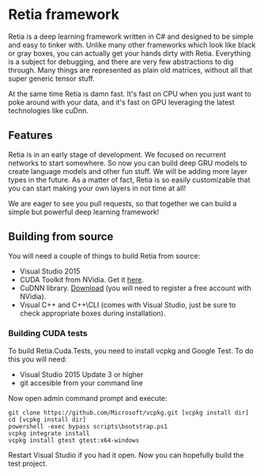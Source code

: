 # Retia framework

Retia is a deep learning framework written in C# and designed to be simple and easy 
to tinker with. Unlike many other frameworks which look like black or gray boxes, you
can actually get your hands dirty with Retia. Everything is a subject for debugging,
and there are very few abstractions to dig through. Many things are represented as
plain old matrices, without all that super generic tensor stuff.

At the same time Retia is damn fast. It's fast on CPU when you just want to poke around
with your data, and it's fast on GPU leveraging the latest technologies like cuDnn.

## Features

Retia is in an early stage of development. We focused on recurrent networks to start
somewhere. So now you can build deep GRU models to create language models and other fun
stuff. We will be adding more layer types in the future. As a matter of fact, Retia is
so easily customizable that you can start making your own layers in not time at all!

We are eager to see you pull requests, so that together we can build a simple but powerful
deep learning framework!

## Building from source

You will need a couple of things to build Retia from source:

* Visual Studio 2015
* CUDA Toolkit from NVidia. Get it [here](https://developer.nvidia.com/cuda-downloads).
* CuDNN library. [Download](https://developer.nvidia.com/cudnn) (you will need to register a free account with NVidia).
* Visual C++ and C++\CLI (comes with Visual Studio, just be sure to check appropriate boxes during installation).

### Building CUDA tests

To build Retia.Cuda.Tests, you need to install vcpkg and Google Test. To do this you will need:

* Visual Studio 2015 Update 3 or higher
* git accesible from your command line

Now open admin command prompt and execute:

```
git clone https://github.com/Microsoft/vcpkg.git [vcpkg install dir]
cd [vcpkg install dir]
powershell -exec bypass scripts\bootstrap.ps1
vcpkg integrate install
vcpkg install gtest gtest:x64-windows
```

Restart Visual Studio if you had it open. Now you can hopefully build the test project.